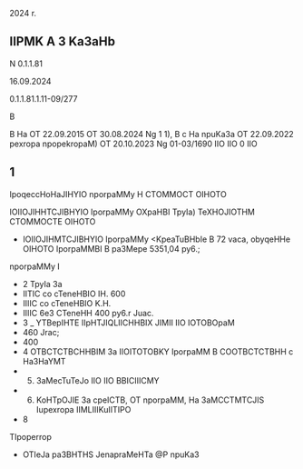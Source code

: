 2024 r.

<!-- image -->

## IIPMK A 3 Ka3aHb

N 0.1.1.81

16.09.2024

0.1.1.81.1.11-09/277

B

B Ha OT 22.09.2015 OT 30.08.2024 Ng 1 1), B c Ha npuKa3a OT 22.09.2022 pexropa npopekropaM) OT 20.10.2023 Ng 01-03/1690 IIO IIO 0 IIO

## 1

IpoqeccHoHaJIHYIO nporpaMMy H CTOMMOCT OIHOTO

IOIIOJIHHTCJIBHYIO IporpaMMy OXpaHBI TpyIa) TeXHOJIOTHM CTOMMOCTE OIHOTO

- IOIIOJIHMTCJIBHYIO IporpaMMy &lt;KpeaTuBHbIe B 72 vaca, obyqeHHe OIHOTO IporpaMMBI B pa3Mepe 5351,04 py6.;

nporpaMMy I

- 2 TpyIa 3a
- IITIC co cTeneHBIO IH. 600
- IIIIC co cTeneHBIO K.H.
- IIIIC 6e3 CTeneHH 400 py6.r Juac.
- 3 \_ YTBepIHTE IIpHTJIQLIICHHBIX JIMII IIO IOTOBOpaM
- 460 Jrac;
- 400
- 4 OTBCTCTBCHHBIM 3a IIOITOTOBKY IporpaMM B COOTBCTCTBHH c Ha3HaYMT
- 5. 3aMecTuTeJo IIO IIO BBICIIICMY
- 6. KoHTpOJIE 3a cpeICTB, OT nporpaMM, Ha 3aMCCTMTCJIS Iupexropa IIMLIIIKuIITIPO
- 8

TIpoperrop

- OTIeJa pa3BHTHS JenapraMeHTa @P npuKa3

<!-- image -->